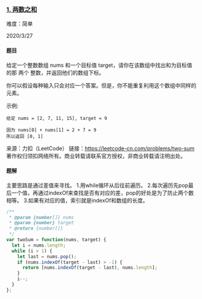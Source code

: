 ### [1. 两数之和](https://leetcode-cn.com/problems/two-sum/)

难度：简单

2020/3/27

#### 题目

给定一个整数数组 nums 和一个目标值 target，请你在该数组中找出和为目标值的那 两个 整数，并返回他们的数组下标。

你可以假设每种输入只会对应一个答案。但是，你不能重复利用这个数组中同样的元素。

示例:

```
给定 nums = [2, 7, 11, 15], target = 9

因为 nums[0] + nums[1] = 2 + 7 = 9
所以返回 [0, 1]
```

来源：力扣（LeetCode）
链接：https://leetcode-cn.com/problems/two-sum
著作权归领扣网络所有。商业转载请联系官方授权，非商业转载请注明出处。

#### 题解

主要思路是通过差值来寻找。
1.用while循环从后往前遍历。
2.每次遍历先pop最后一个值，再通过indexOf来查找是否有对应的差，pop的好处是为了防止两个数相等。
3.如果有对应的值，索引就是indexOf和数组的长度。

```js
/**
 * @param {number[]} nums
 * @param {number} target
 * @return {number[]}
 */
var twoSum = function(nums, target) {
  let i = nums.length;
  while (i > 1) {
    let last = nums.pop();
    if (nums.indexOf(target - last) > -1) {
      return [nums.indexOf(target - last), nums.length];
    }
    i--;
  }
};
```

